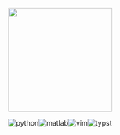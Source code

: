 <p>
<img height=212 src="https://github-readme-stats.vercel.app/api/top-langs/?username=RUSRUSHB&title_color=34A08E&layout=compact&hide=vhdl,verilog,systemverilog,tcl,assembly,plpgsql,html,shaderlab,Jupyter%20Notebook&langs_count=8"/>
</p>

![python](https://img.shields.io/badge/Python-3776AB?style=for-the-badge&logo=python&logoColor=white)![matlab](https://img.shields.io/badge/MATLAB-FF9800?style=for-the-badge&logo=mathworks&logoColor=white)![vim](https://img.shields.io/badge/vim-019733?logo=vim&logoColor=white&style=for-the-badge)![typst](https://img.shields.io/badge/Typst-239DAD?style=for-the-badge&logo=typst&logoColor=white)

